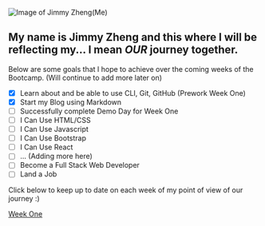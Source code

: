 ![Image of Jimmy Zheng(Me)](https://ca.slack-edge.com/T01JRU9AD1A-U01L25KGXRP-88be8bf122ef-512)
## My name is Jimmy Zheng and this where I will be reflecting my... I mean _**OUR**_ journey together.
Below are some goals that I hope to achieve over the coming weeks of the Bootcamp. (Will continue to add more later on)
- [x] Learn about and be able to use CLI, Git, GitHub (Prework Week One)
- [x] Start my Blog using Markdown
- [ ] Successfully complete Demo Day for Week One
- [ ] I Can Use HTML/CSS
- [ ] I Can Use Javascript
- [ ] I Can Use Bootstrap
- [ ] I Can Use React
- [ ] ... (Adding more here)
- [ ] Become a Full Stack Web Developer
- [ ] Land a Job 

Click below to keep up to date on each week of my point of view of our journey :)

[Week One](blog.md)

